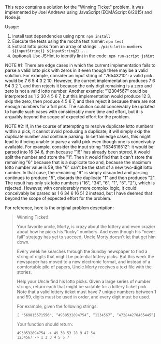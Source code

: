 This repo contains a solution for the "Winning Ticket" problem. It was implemented by Joel Andrews using JavaScript (ECMAScript 6/2015) and Node.js.

Usage:

1. Install test dependencies using npm: `npm install`
2. Execute the tests using the mocha test runner: `npm test`
3. Extract lotto picks from an array of strings: `./pick-lotto-numbers ${inputString1} ${inputString2} ...`
4. (optional) Use JSHint to identify lint in the code: `npm run-script jshint`

NOTE #1: There are edge cases in which the current implementation fails to parse a valid lotto pick with zeros in it even though there may be a valid solution. For example, consider an input string of "76543210": a valid pick would be 7 6 5 4 3 2 10. However, the current implementation produces 7 6 54 3 2 1, and then rejects it because the only digit remaining is a zero and zero is not a valid lotto number. Another example: "12304567" could be interpreted as 1 2 30 4 5 6 7, but this implementation would produce 12 3, skip the zero, then produce 4 5 6 7, and then reject it because there are not enough numbers for a full pick. The solution could conceivably be updated to handle such cases with considerably more time and effort, but it is arguably beyond the scope of expected effort for the problem.

NOTE #2: If, in the course of attempting to resolve duplicate lotto numbers within a pick, it cannot avoid producing a duplicate, it will simply skip the duplicate number and continue parsing. In certain edge cases, this might lead to it being unable to parse a valid pick even though one is conceivably available. For example, consider the input string "1634616512": it would be parsed into 16 34 6, then because "16" has already been stored, it would split the number and store the "1". Then it would find that it can't store the remaining "6" because that is a duplicate too and, because the maximum lotto number value is 59, the "6" can't be the start of a new two-digit lotto number. In that case, the remaining "6" is simply discarded and parsing continues to produce "5", discards the duplicate "1" and then produces "2". The result has only six lotto numbers ("16", "34", "6", "1", "5", "2"), which is rejected. However, with considerably more complex logic, it could conceivably be parsed as 1 6 34 6 16 51 2 instead, but I have deemed that beyond the scope of expected effort for the problem.

For reference, here is the original problem description:

> Winning Ticket!
>
> Your favorite uncle, Morty, is crazy about the lottery and even crazier about how he picks his “lucky” numbers. And even though his “never fail” strategy has yet to succeed, Uncle Morty doesn't let that get him down.
>
> Every week he searches through the Sunday newspaper to find a string of digits that might be potential lottery picks. But this week the newspaper has moved to a new electronic format, and instead of a comfortable pile of papers, Uncle Morty receives a text file with the stories.
>
> Help your Uncle find his lotto picks. Given a large series of number strings, return each that might be suitable for a lottery ticket pick. Note that a valid lottery ticket must have 7 unique numbers between 1 and 59, digits must be used in order, and every digit must be used.
>
> For example, given the following strings:
>
> ```[ "569815571556", “4938532894754”, “1234567”, “472844278465445”]```
>
> Your function should return:
>
> ```
> 4938532894754 -> 49 38 53 28 9 47 54
> 1234567 -> 1 2 3 4 5 6 7
> ```
